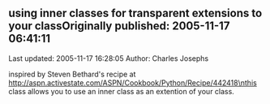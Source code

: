 ## using inner classes for transparent extensions to your classOriginally published: 2005-11-17 06:41:11 
Last updated: 2005-11-17 16:28:05 
Author: Charles Josephs 
 
inspired by Steven Bethard's recipe at http://aspn.activestate.com/ASPN/Cookbook/Python/Recipe/442418\nthis class allows you to use an inner class as an extention of your class.